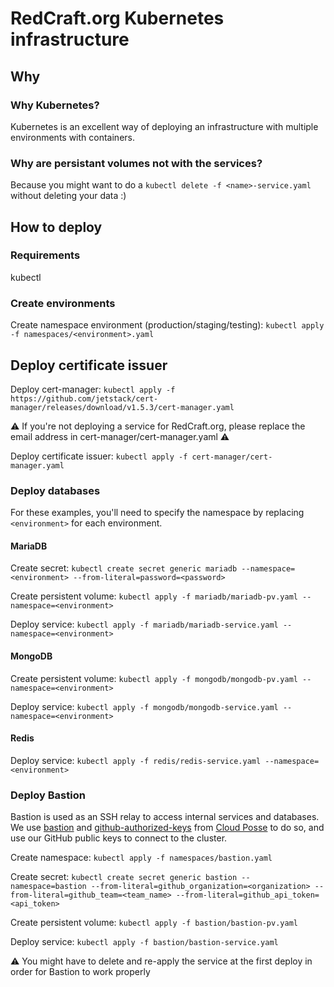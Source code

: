 # RedCraft.org Kubernetes infrastructure

## Why

### Why Kubernetes?

Kubernetes is an excellent way of deploying an infrastructure with multiple environments with containers.

### Why are persistant volumes not with the services?

Because you might want to do a `kubectl delete -f <name>-service.yaml` without deleting your data :)

## How to deploy

### Requirements

kubectl

### Create environments

Create namespace environment (production/staging/testing):
`kubectl apply -f namespaces/<environment>.yaml`

## Deploy certificate issuer

Deploy cert-manager:
`kubectl apply -f https://github.com/jetstack/cert-manager/releases/download/v1.5.3/cert-manager.yaml`

⚠️ If you're not deploying a service for RedCraft.org, please replace the email address in cert-manager/cert-manager.yaml ⚠️

Deploy certificate issuer:
`kubectl apply -f cert-manager/cert-manager.yaml`

### Deploy databases

For these examples, you'll need to specify the namespace by replacing `<environment>` for each environment.

#### MariaDB

Create secret:
`kubectl create secret generic mariadb --namespace=<environment> --from-literal=password=<password>`

Create persistent volume:
`kubectl apply -f mariadb/mariadb-pv.yaml --namespace=<environment>`

Deploy service:
`kubectl apply -f mariadb/mariadb-service.yaml --namespace=<environment>`

#### MongoDB

Create persistent volume:
`kubectl apply -f mongodb/mongodb-pv.yaml --namespace=<environment>`

Deploy service:
`kubectl apply -f mongodb/mongodb-service.yaml --namespace=<environment>`

#### Redis

Deploy service:
`kubectl apply -f redis/redis-service.yaml --namespace=<environment>`

### Deploy Bastion

Bastion is used as an SSH relay to access internal services and databases.
We use [bastion](https://github.com/cloudposse/bastion) and [github-authorized-keys](https://github.com/cloudposse/github-authorized-keys) from [Cloud Posse](https://github.com/cloudposse) to do so, and use our GitHub public keys to connect to the cluster.

Create namespace:
`kubectl apply -f namespaces/bastion.yaml`

Create secret:
`kubectl create secret generic bastion --namespace=bastion --from-literal=github_organization=<organization> --from-literal=github_team=<team_name> --from-literal=github_api_token=<api_token>`

Create persistent volume:
`kubectl apply -f bastion/bastion-pv.yaml`

Deploy service:
`kubectl apply -f bastion/bastion-service.yaml`

:warning: You might have to delete and re-apply the service at the first deploy in order for Bastion to work properly
